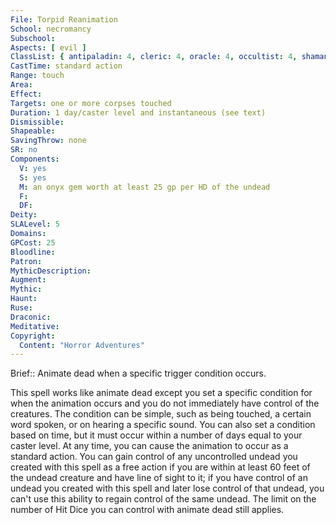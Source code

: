 ```yaml
---
File: Torpid Reanimation
School: necromancy
Subschool: 
Aspects: [ evil ]
ClassList: { antipaladin: 4, cleric: 4, oracle: 4, occultist: 4, shaman: 4, sorcerer: 5, wizard: 5, spiritualist: 4 }
CastTime: standard action
Range: touch
Area: 
Effect: 
Targets: one or more corpses touched
Duration: 1 day/caster level and instantaneous (see text)
Dismissible: 
Shapeable: 
SavingThrow: none
SR: no
Components:
  V: yes
  S: yes
  M: an onyx gem worth at least 25 gp per HD of the undead
  F: 
  DF: 
Deity: 
SLALevel: 5
Domains: 
GPCost: 25
Bloodline: 
Patron: 
MythicDescription: 
Augment: 
Mythic: 
Haunt: 
Ruse: 
Draconic: 
Meditative: 
Copyright:
  Content: "Horror Adventures"
---
```

Brief:: Animate dead when a specific trigger condition occurs.

This spell works like animate dead except you set a specific condition for when the animation occurs and you do not immediately have control of the creatures. The condition can be simple, such as being touched, a certain word spoken, or on hearing a specific sound. You can also set a condition based on time, but it must occur within a number of days equal to your caster level. At any time, you can cause the animation to occur as a standard action.  You can gain control of any uncontrolled undead you created with this spell as a free action if you are within at least 60 feet of the undead creature and have line of sight to it; if you have control of an undead you created with this spell and later lose control of that undead, you can't use this ability to regain control of the same undead. The limit on the number of Hit Dice you can control with animate dead still applies.
